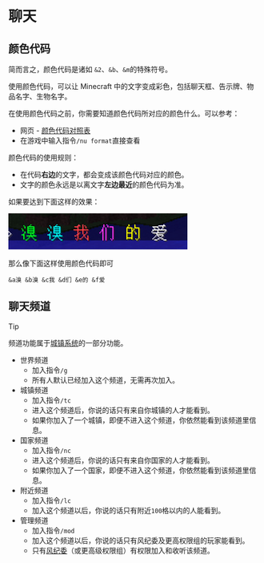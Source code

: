 # 聊天

## 颜色代码

简而言之，颜色代码是诸如 `&2`、`&b`、`&m`的特殊符号。

使用颜色代码，可以让 Minecraft 中的文字变成彩色，包括聊天框、告示牌、物品名字、生物名字。

在使用颜色代码之前，你需要知道颜色代码所对应的颜色什么。可以参考：

- 网页 - [颜色代码对照表](https://wiki.ess3.net/mc/)
- 在游戏中输入指令`/nu format`直接查看

颜色代码的使用规则：

- 在代码**右边**的文字，都会变成该颜色代码对应的颜色。
- 文字的颜色永远是以离文字**左边最近**的颜色代码为准。

如果要达到下面这样的效果：

![秀秀我们的爱](../assets/images/plugins/color-code-example.png)

那么像下面这样使用颜色代码即可

```颜色代码
&a溴 &b溴 &c我 &d们 &e的 &f爱
```

## 聊天频道

> [!tip]
> 频道功能属于[城镇系统](/plugins/towny.md)的一部分功能。

- 世界频道
  - 加入指令`/g`
  - 所有人默认已经加入这个频道，无需再次加入。
- 城镇频道
  - 加入指令`/tc`
  - 进入这个频道后，你说的话只有来自你城镇的人才能看到。
  - 如果你加入了一个城镇，即便不进入这个频道，你依然能看到该频道里信息。
- 国家频道
  - 加入指令`/nc`
  - 进入这个频道后，你说的话只有来自你国家的人才能看到。
  - 如果你加入了一个国家，即便不进入这个频道，你依然能看到该频道里信息。
- 附近频道
  - 加入指令`/lc`
  - 加入这个频道以后，你说的话只有附近`100`格以内的人能看到。
- 管理频道
  - 加入指令`/mod`
  - 加入这个频道以后，你说的话只有风纪委及更高权限组的玩家能看到。
  - 只有[风纪委](../staff.md)（或更高级权限组）有权限加入和收听该频道。
